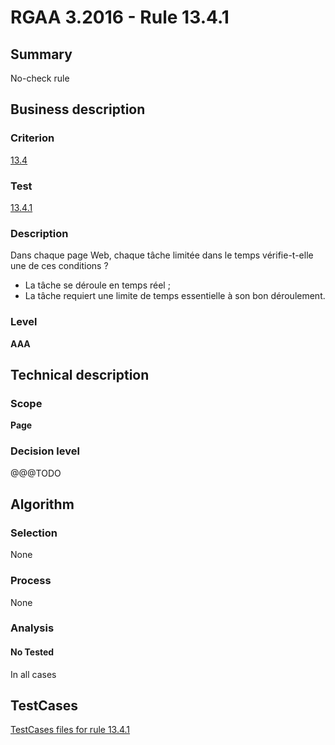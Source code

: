 # RGAA 3.2016 - Rule 13.4.1

## Summary
No-check rule


## Business description

### Criterion
[13.4](http://references.modernisation.gouv.fr/rgaa-accessibilite/2016/criteres.html#crit-13-4)

### Test
[13.4.1](http://references.modernisation.gouv.fr/rgaa-accessibilite/2016/criteres.html#test-13-4-1)

### Description
<div lang="fr">Dans chaque page Web, chaque t&#xE2;che limit&#xE9;e dans le temps v&#xE9;rifie-t-elle une de ces conditions&nbsp;? <ul><li>La t&#xE2;che se d&#xE9;roule en temps r&#xE9;el&nbsp;;</li> <li>La t&#xE2;che requiert une limite de temps essentielle &#xE0; son bon d&#xE9;roulement.</li> </ul></div>

### Level
**AAA**


## Technical description

### Scope
**Page**

### Decision level
@@@TODO


## Algorithm

### Selection
None

### Process
None

### Analysis

#### No Tested
In all cases


##  TestCases

[TestCases files for rule 13.4.1](https://github.com/Asqatasun/Asqatasun/tree/develop/rules/rules-rgaa3.2016/src/test/resources/testcases/rgaa32016/Rgaa32016Rule130401/)


